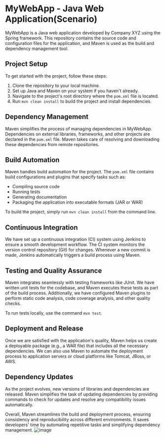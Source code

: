 # MyWebApp - Java Web Application(Scenario)

MyWebApp is a Java web application developed by Company XYZ using the Spring framework. This repository contains the source code and configuration files for the application, and Maven is used as the build and dependency management tool.

## Project Setup

To get started with the project, follow these steps:

1. Clone the repository to your local machine.
2. Set up Java and Maven on your system if you haven't already.
3. Navigate to the project's root directory where the `pom.xml` file is located.
4. Run `mvn clean install` to build the project and install dependencies.

## Dependency Management

Maven simplifies the process of managing dependencies in MyWebApp. Dependencies on external libraries, frameworks, and other projects are declared in the `pom.xml` file. Maven takes care of resolving and downloading these dependencies from remote repositories.

## Build Automation

Maven handles build automation for the project. The `pom.xml` file contains build configurations and plugins that specify tasks such as:

- Compiling source code
- Running tests
- Generating documentation
- Packaging the application into executable formats (JAR or WAR)

To build the project, simply run `mvn clean install` from the command line.

## Continuous Integration

We have set up a continuous integration (CI) system using Jenkins to ensure a smooth development workflow. The CI system monitors the version control repository (Git) for changes. Whenever a new commit is made, Jenkins automatically triggers a build process using Maven.

## Testing and Quality Assurance

Maven integrates seamlessly with testing frameworks like JUnit. We have written unit tests for the codebase, and Maven executes these tests as part of the build process. Additionally, we have configured Maven plugins to perform static code analysis, code coverage analysis, and other quality checks.

To run tests locally, use the command `mvn test`.

## Deployment and Release

Once we are satisfied with the application's quality, Maven helps us create a deployable package (e.g., a WAR file) that includes all the necessary dependencies. We can also use Maven to automate the deployment process to application servers or cloud platforms like Tomcat, JBoss, or AWS.

## Dependency Updates

As the project evolves, new versions of libraries and dependencies are released. Maven simplifies the task of updating dependencies by providing commands to check for updates and resolve any compatibility issues automatically.

Overall, Maven streamlines the build and deployment process, ensuring consistency and reproducibility across different environments. It saves developers' time by automating repetitive tasks and simplifying dependency management.
![image]()


